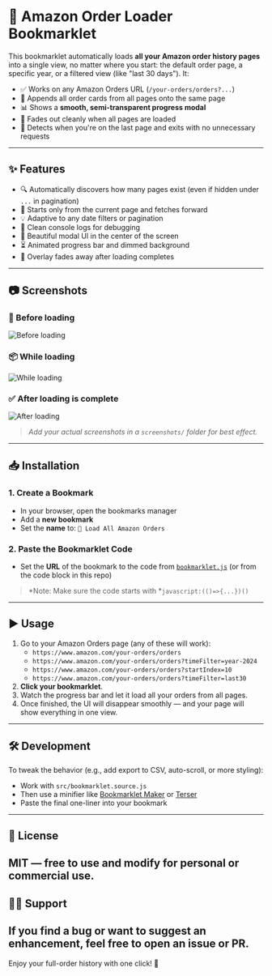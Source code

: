 # 🛒 Amazon Order Loader Bookmarklet
This bookmarklet automatically loads **all your Amazon order history pages** into a single view, no matter where you start: the default order page, a specific year, or a filtered view (like "last 30 days").
It:
- ✅ Works on any Amazon Orders URL (`/your-orders/orders?...`)
- 📄 Appends all order cards from all pages onto the same page
- 📊 Shows a **smooth, semi-transparent progress modal**
- 🚀 Fades out cleanly when all pages are loaded
- 🛑 Detects when you're on the last page and exits with no unnecessary requests
---
## ✨ Features
- 🔍 Automatically discovers how many pages exist (even if hidden under `...` in pagination)
- 🧠 Starts only from the current page and fetches forward
- 💡 Adaptive to any date filters or pagination
- 💬 Clean console logs for debugging
- 🎨 Beautiful modal UI in the center of the screen
- ⏳ Animated progress bar and dimmed background
- 🧼 Overlay fades away after loading completes
---
## 📷 Screenshots
### 🔘 Before loading
![Before loading](./screenshots/before-loading.png)
### 📦 While loading
![While loading](./screenshots/while-loading.png)
### ✅ After loading is complete
![After loading](./screenshots/after-loading.png)
> *Add your actual screenshots in a *`screenshots/`* folder for best effect.*
---
## 📥 Installation
### 1. Create a Bookmark
- In your browser, open the bookmarks manager
- Add a **new bookmark**
- Set the **name** to: `🛒 Load All Amazon Orders`
### 2. Paste the Bookmarklet Code
- Set the **URL** of the bookmark to the code from [`bookmarklet.js`](./bookmarklet.js) (or from the code block in this repo)
> *Note: Make sure the code starts with *`javascript:(()=>{...})()`
---
## ▶️ Usage
1. Go to your Amazon Orders page (any of these will work):
   - `https://www.amazon.com/your-orders/orders`
   - `https://www.amazon.com/your-orders/orders?timeFilter=year-2024`
   - `https://www.amazon.com/your-orders/orders?startIndex=10`
   - `https://www.amazon.com/your-orders/orders?timeFilter=last30`
2. **Click your bookmarklet**.
3. Watch the progress bar and let it load all your orders from all pages.
4. Once finished, the UI will disappear smoothly — and your page will show everything in one view.
---
## 🛠 Development
To tweak the behavior (e.g., add export to CSV, auto-scroll, or more styling):
- Work with `src/bookmarklet.source.js`
- Then use a minifier like [Bookmarklet Maker](https://caiorss.github.io/bookmarklet-maker/) or [Terser](https://github.com/terser/terser)
- Paste the final one-liner into your bookmark
---
## 📄 License
MIT — free to use and modify for personal or commercial use.
---
## 🙋‍♀️ Support
If you find a bug or want to suggest an enhancement, feel free to open an issue or PR.
---
Enjoy your full-order history with one click! 🎉